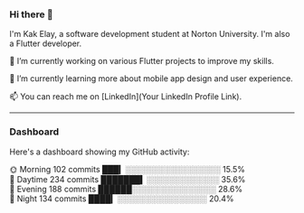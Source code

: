 ### Hi there 👋

I'm Kak Elay, a software development student at Norton University. I'm also a Flutter developer.

🔭 I’m currently working on various Flutter projects to improve my skills.

🌱 I’m currently learning more about mobile app design and user experience.

📫 You can reach me on [LinkedIn](Your LinkedIn Profile Link).

---

### Dashboard

Here's a dashboard showing my GitHub activity:

🌞 Morning   102 commits  ███▎░░░░░░░░░░░░░░░░░  15.5%  
🌆 Daytime   234 commits  ███████▍░░░░░░░░░░░░░  35.6%  
🌃 Evening   188 commits  ██████░░░░░░░░░░░░░░░  28.6%  
🌙 Night     134 commits  ████▎░░░░░░░░░░░░░░░░  20.4%  
